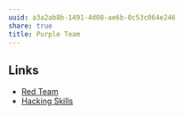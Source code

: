 ```yaml
---
uuid: a3a2ab8b-1491-4d08-ae6b-0c53c064e246
share: true
title: Purple Team
---
```

## Links

* [Red Team](/undefined)
* [Hacking Skills](/652995f9-62b4-444c-be5e-04a8904a158e)